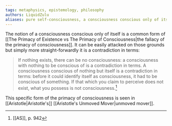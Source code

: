 ```yaml
---
tags: metaphysics, epistemology, philosophy
authors: LiquidZulu
aliases: pure self-consciousness, a consciousness conscious only of itself
---
```


The notion of a consciousness conscious only of itself is a common form of [[The Primacy of Existence vs The Primacy of Consciousness|the fallacy of the primacy of consciousness]]. It can be easily attacked on those grounds but simply more straight-forwardly it is a contradiction in terms: 

>If nothing exists, there can be no consciousness: a consciousness with nothing to be conscious of is a contradiction in terms. A consciousness conscious of nothing but itself is a contradiction in terms: before it could identify itself as consciousness, it had to be conscious of something. If that which you claim to perceive does not exist, what you possess is not consciousness.[^1]

This specific form of the primacy of consciousness is seen in [[Aristotle|Aristotle's]] [[Aristotle's Unmoved Mover|unmoved mover]].

[^1]: [[AS]], p. 942